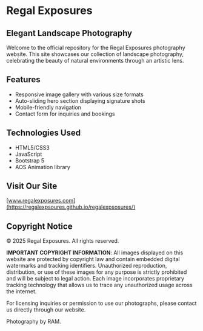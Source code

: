 # Regal Exposures

## Elegant Landscape Photography

Welcome to the official repository for the Regal Exposures photography website. This site showcases our collection of landscape photography, celebrating the beauty of natural environments through an artistic lens.

## Features

- Responsive image gallery with various size formats
- Auto-sliding hero section displaying signature shots
- Mobile-friendly navigation
- Contact form for inquiries and bookings

## Technologies Used

- HTML5/CSS3
- JavaScript
- Bootstrap 5
- AOS Animation library

## Visit Our Site

[www.regalexposures.com](https://regalexpsoures.github.io/regalexpsosures/)

## Copyright Notice

© 2025 Regal Exposures. All rights reserved.

**IMPORTANT COPYRIGHT INFORMATION**: All images displayed on this website are protected by copyright law and contain embedded digital watermarks and tracking identifiers. Unauthorized reproduction, distribution, or use of these images for any purpose is strictly prohibited and will be subject to legal action. Each image incorporates proprietary tracking technology that allows us to trace any unauthorized usage across the internet.

For licensing inquiries or permission to use our photographs, please contact us directly through our website.

Photography by RAM.
